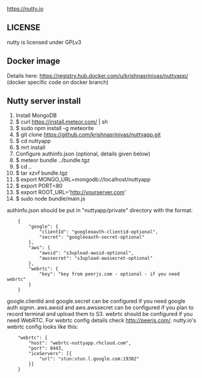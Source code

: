 https://nutty.io

LICENSE
-------
nutty is licensed under GPLv3

Docker image
------------
Details here: https://registry.hub.docker.com/u/krishnasrinivas/nuttyapp/
(docker specific code on docker branch)

Nutty server install
--------------------

1.  Install MongoDB
2.  $ curl https://install.meteor.com/ | sh
3.  $ sudo npm install -g meteorite
4.  $ git clone https://github.com/krishnasrinivas/nuttyapp.git
5.  $ cd nuttyapp
6.  $ mrt install
7.  Configure authinfo.json (optional, details given below)
8.  $ meteor bundle ../bundle.tgz
9.  $ cd ..
10. $ tar xzvf bundle.tgz
11. $ export MONGO_URL=mongodb://localhost/nuttyapp
12. $ export PORT=80
13. $ export ROOT_URL='http://yourserver.com'
14. $ sudo node bundle/main.js

authinfo.json should be put in "nuttyapp/private" directory with the format:

        {
            "google": {
                "clientId": "googleoauth-clientid-optional",
                "secret": "googleoauth-secret-optional"
            },
            "aws": {
                "awsid": "s3upload-awsid-optional",
                "awssecret": "s3upload-awssecret-optional"
            },
            "webrtc": {
                "key": "key from peerjs.com - optional - if you need webrtc"
            }
        }

google.clientId and google.secret can be configured if you need google auth signin.
aws.awsid and aws.awssecret can be configured if you plan to record terminal and upload them to S3.
webrtc should be configured if you need WebRTC. For webrtc config details check http://peerjs.com/.
nutty.io's webrtc config looks like this:

        "webrtc": {
            "host": "webrtc-nuttyapp.rhcloud.com",
            "port": 8443,
            "iceServers": [{
                "url": "stun:stun.l.google.com:19302"
            }]
        }
